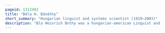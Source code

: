 ```yaml
---
pageid: 1312492
title: "Béla H. Bánáthy"
short_summary: "Hungarian linguist and systems scientist (1919–2003)"
description: "Bla Heinrich Bnthy was a hungarian-american Linguist and Professor at san jose State University and uc Berkeley. He is known as Founder of the White Stag Leadership Development Program, established the International Systems Institute in 1982, and was Co-Founder of the General Evolutionary Research Group in 1984."
---
```


